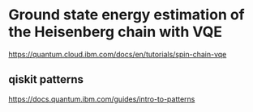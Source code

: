 # Ground state energy estimation of the Heisenberg chain with VQE
https://quantum.cloud.ibm.com/docs/en/tutorials/spin-chain-vqe


## qiskit patterns
https://docs.quantum.ibm.com/guides/intro-to-patterns